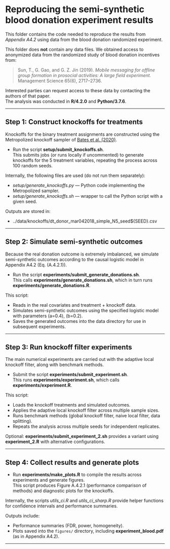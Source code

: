 # Reproducing the semi-synthetic blood donation experiment results

This folder contains the code needed to reproduce the results from *Appendix A4.2* using data from the blood donation randomized experiment.  

This folder does **not** contain any data files. We obtained access to anonymized data from the randomized study of blood donation incentives from:  

> Sun, T., G. Gao, and G. Z. Jin (2019). *Mobile messaging for offline group formation in prosocial activities: A large field experiment.* Management Science 65(6), 2717–2736.  

Interested parties can request access to these data by contacting the authors of that paper.  
The analysis was conducted in **R/4.2.0** and **Python/3.7.6**.

---

## Step 1: Construct knockoffs for treatments

Knockoffs for the binary treatment assignments are constructed using the Metropolized knockoff sampler of [Bates et al. (2020)](https://arxiv.org/abs/2002.08943).  

- Run the script **setup/submit_knockoffs.sh**.  
  This submits jobs (or runs locally if uncommented) to generate knockoffs for the 5 treatment variables, repeating the process across 100 random seeds.  

Internally, the following files are used (do not run them separately):  
- *setup/generate_knockoffs.py* — Python code implementing the Metropolized sampler.  
- *setup/generate_knockoffs.sh* — wrapper to call the Python script with a given seed.  

Outputs are stored in:  
- ../data/knockoffs/dt_donor_mar042018_simple_N5_seed${SEED}.csv


---

## Step 2: Simulate semi-synthetic outcomes

Because the real donation outcome is extremely imbalanced, we simulate semi-synthetic outcomes according to the causal logistic model in Appendix A4.2 (Eq. (A.4.2.1)).  

- Run the script **experiments/submit_generate_donations.sh**.  
  This calls **experiments/generate_donations.sh**, which in turn runs **experiments/generate_donations.R**.  

This script:  
- Reads in the real covariates and treatment + knockoff data.  
- Simulates semi-synthetic outcomes using the specified logistic model with parameters \(a=0.4\), \(b=0.2\).  
- Saves the generated outcomes into the data directory for use in subsequent experiments.  

---

## Step 3: Run knockoff filter experiments

The main numerical experiments are carried out with the adaptive local knockoff filter, along with benchmark methods.  

- Submit the script **experiments/submit_experiment.sh**.  
  This runs **experiments/experiment.sh**, which calls **experiments/experiment.R**.  

This script:  
- Loads the knockoff treatments and simulated outcomes.  
- Applies the adaptive local knockoff filter across multiple sample sizes.  
- Runs benchmark methods (global knockoff filter, naive local filter, data splitting).  
- Repeats the analysis across multiple seeds for independent replicates.  

Optional: **experiments/submit_experiment_2.sh** provides a variant using **experiment_2.R** with alternative configurations.  

---

## Step 4: Collect results and generate plots

- Run **experiments/make_plots.R** to compile the results across experiments and generate figures.  
  This script produces Figure A.4.2.1 (performance comparison of methods) and diagnostic plots for the knockoffs.  

Internally, the scripts *utils_ci.R* and *utils_ci_sharp.R* provide helper functions for confidence intervals and performance summaries.  

Outputs include:  
- Performance summaries (FDR, power, homogeneity).  
- Plots saved into the `figures/` directory, including **experiment_blood.pdf** (as in Appendix A4.2).  

---
